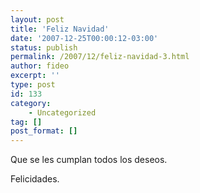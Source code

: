 ```yaml
---
layout: post
title: 'Feliz Navidad'
date: '2007-12-25T00:00:12-03:00'
status: publish
permalink: /2007/12/feliz-navidad-3.html
author: fideo
excerpt: ''
type: post
id: 133
category:
    - Uncategorized
tag: []
post_format: []
---
```

Que se les cumplan todos los deseos.

Felicidades.
